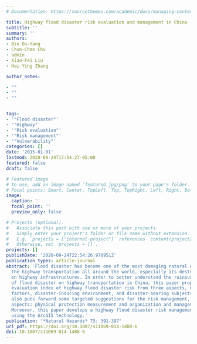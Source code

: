 ```yaml
---
# Documentation: https://sourcethemes.com/academic/docs/managing-content/

title: Highway flood disaster risk evaluation and management in China
subtitle: ''
summary: ''
authors:
- Bin Ou-Yang
- Chun-Chao Chu
- admin
- Xiao-Fei Liu
- Hai-Ying Zhang

author_notes:

- ""
- ""
- ""


tags:
- '"Flood disaster"'
- '"Highway"'
- '"Risk evaluation"'
- '"Risk management"'
- '"Vulnerability"'
categories: []
date: '2015-01-01'
lastmod: 2020-09-24T17:54:27-05:00
featured: false
draft: false

# Featured image
# To use, add an image named `featured.jpg/png` to your page's folder.
# Focal points: Smart, Center, TopLeft, Top, TopRight, Left, Right, BottomLeft, Bottom, BottomRight.
image:
  caption: ''
  focal_point: ''
  preview_only: false

# Projects (optional).
#   Associate this post with one or more of your projects.
#   Simply enter your project's folder or file name without extension.
#   E.g. `projects = ["internal-project"]` references `content/project/deep-learning/index.md`.
#   Otherwise, set `projects = []`.
projects: []
publishDate: '2020-09-24T22:54:26.978951Z'
publication_types: article-journal
abstract: 'Flood disaster has become one of the most damaging natural disasters for
  the highway transportation all around the world, especially its destructive effects
  on highway infrastructures. In order to better understand the ruinous influence
  of flood disaster on highway transportation in China, this paper proposes an alternative
  evaluation index of highway flood disaster risk from three aspects, namely the disaster-causing
  factors, disaster-inducing environment, and disaster-bearing subjects. This paper
  also puts forward some targeted suggestions for the risk management, including two
  aspects: physical protection measurement and organization and management measurement.
  Moreover, this paper develops a highway flood disaster risk management system by
  using the ArcGIS technology.'
publication: '*Natural Hazards* 75: 391-397'
url_pdf: https://doi.org/10.1007/s11069-014-1488-6
doi: 10.1007/s11069-014-1488-6
---
```

